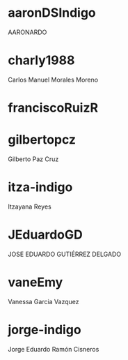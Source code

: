 # aaronDSIndigo
AARONARDO

# charly1988
Carlos Manuel Morales Moreno

# franciscoRuizR


# gilbertopcz
Gilberto Paz Cruz

# itza-indigo
Itzayana Reyes

# JEduardoGD
JOSE EDUARDO GUTIÉRREZ DELGADO

# vaneEmy
Vanessa Garcia Vazquez

# jorge-indigo
Jorge Eduardo Ramón Cisneros

